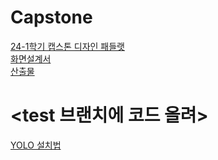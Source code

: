 # Capstone
<a href="https://padlet.com/ihlee90/3_-2-24-1-oxt3cfnxps26m4fz">24-1학기 캡스톤 디자인 패들랫</a><br>
<a href="https://www.figma.com/board/fBooaIhnYhk1V4uqM8AWth/Untitled?node-id=0%3A1&t=74btSsA3TcTEYvuW-1">화면설계서</a><br>
<a href="https://www.figma.com/board/hih24eGqKW2hgXkdxvWngI/Untitled?node-id=0-1&t=yrQV05rKl7ElQ19b-0">산출물</a><br>
# <test 브랜치에 코드 올려><br>
<a href="https://github.com/Wjfjs/Capstone/blob/main/%EC%BA%A1%EC%8A%A4%ED%86%A4%20%EB%94%94%EC%9E%90%EC%9D%B8/%EC%9E%90%EB%A3%8C%EC%A1%B0%EC%82%AC.md">YOLO 설치법</a><br><br>
